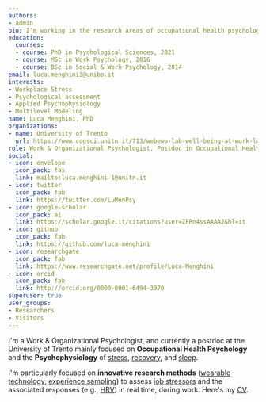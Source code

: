 ```yaml
---
authors:
- admin
bio: I'm working in the research areas of occupational health psychology, and the psychophysiology of [Stress](/stress-and-workplace-stress/), [Recovery](/recovery-and-recovery-experiences/), & [Sleep](/sleep-sleep-quality-and-stress/).
education:
  courses:
  - course: PhD in Psychological Sciences, 2021
  - course: MSc in Work Psychology, 2016
  - course: BSc in Social & Work Psychology, 2014
email: luca.menghini3@unibo.it
interests:
- Workplace Stress
- Psychological assessment
- Applied Psychophysiology
- Multilevel Modeling
name: Luca Menghini, PhD
organizations:
- name: University of Trento
  url: https://www.cogsci.unitn.it/713/webewo-lab-well-being-at-work-lab
role: Work & Organizational Psychologist, Postdoc in Occupational Health Psychology
social:
- icon: envelope
  icon_pack: fas
  link: mailto:luca.menghini-1@unitn.it
- icon: twitter
  icon_pack: fab
  link: https://twitter.com/LuMenPsy
- icon: google-scholar
  icon_pack: ai
  link: https://scholar.google.it/citations?user=ZFRn4ssAAAAJ&hl=it
- icon: github
  icon_pack: fab
  link: https://github.com/luca-menghini
- icon: researchgate
  icon_pack: fab
  link: https://www.researchgate.net/profile/Luca-Menghini
- icon: orcid
  icon_pack: fab
  link: http://orcid.org/0000-0001-6494-3970
superuser: true
user_groups:
- Researchers
- Visitors
---
```


I'm a Work & Organizational Psychologist, and currently a postdoc at the University of Trento mainly focused on **Occupational Health Psychology** and the **Psychophysiology** of [stress](/stress-and-workplace-stress/), [recovery](/recovery-and-recovery-experiences/), and [sleep](/sleep-quality-and-stress/).

I'm particularly focused on **innovative research methods** ([wearable technology](/wearable-technology-and-e-health/), [experience sampling](/experience-sampling-methods/)) to assess [job stressors](/workplace-stress-and-the-management-of-psychosocial-hazards-at-work/) and the associated responses (e.g., [HRV](/heart-rate-variability-as-an-index-of-stress-and-self-regulation/)) in real time, during work. Here's my [CV](files/cv.pdf).
